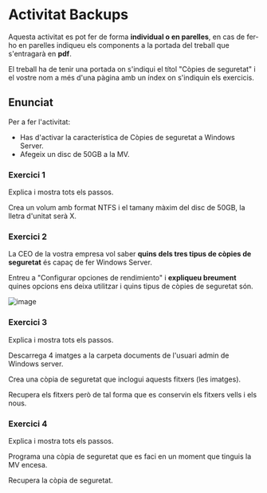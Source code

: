 # Activitat Backups

Aquesta activitat es pot fer de forma **individual o en parelles**, en cas de fer-ho en parelles indiqueu els components a la portada del treball que s'entragarà en **pdf**.

El treball ha de tenir una portada on s'indiqui el títol "Còpies de seguretat" i el vostre nom a més d'una pàgina amb un índex on s'indiquin els exercicis.

## Enunciat

Per a fer l'activitat:
- Has d'activar la característica de Còpies de seguretat a Windows Server.
- Afegeix un disc de 50GB a la MV.

### Exercici 1

Explica i mostra tots els passos.

Crea un volum amb format NTFS i el tamany màxim del disc de 50GB, la lletra d'unitat serà X. 

### Exercici 2 

La CEO de la vostra empresa vol saber **quins dels tres tipus de còpies de seguretat** és capaç de fer Windows Server. 

Entreu a "Configurar opciones de rendimiento" i **expliqueu breument** quines opcions ens deixa utilitzar i quins tipus de còpies de seguretat són.

![image](https://github.com/XaSaFa/MP04/assets/110727546/1578350c-86ea-42e3-a3cc-4410c45c1c52)

### Exercici 3

Explica i mostra tots els passos.

Descarrega 4 imatges a la carpeta documents de l'usuari admin de Windows server.

Crea una còpia de seguretat que inclogui aquests fitxers (les imatges).

Recupera els fitxers però de tal forma que es conservin els fitxers vells i els nous.

### Exercici 4

Explica i mostra tots els passos.

Programa una còpia de seguretat que es faci en un moment que tinguis la MV encesa.

Recupera la còpia de seguretat.
